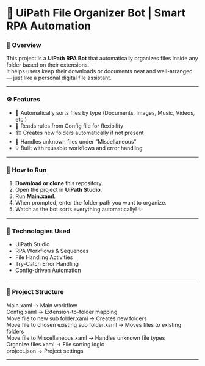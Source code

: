 # 🤖 UiPath File Organizer Bot | Smart RPA Automation  

### 📘 Overview
This project is a **UiPath RPA Bot** that automatically organizes files inside any folder based on their extensions.  
It helps users keep their downloads or documents neat and well-arranged — just like a personal digital file assistant.  

---

### ⚙️ Features
- 📂 Automatically sorts files by type (Documents, Images, Music, Videos, etc.)  
- 🧠 Reads rules from Config file for flexibility  
- 🏗️ Creates new folders automatically if not present  
- 🧾 Handles unknown files under "Miscellaneous"  
- 💡 Built with reusable workflows and error handling  

---

### 🚀 How to Run
1. **Download or clone** this repository.  
2. Open the project in **UiPath Studio**.  
3. Run **Main.xaml**.  
4. When prompted, enter the folder path you want to organize.  
5. Watch as the bot sorts everything automatically! ✨  

---

### 🧠 Technologies Used
- UiPath Studio  
- RPA Workflows & Sequences  
- File Handling Activities  
- Try-Catch Error Handling  
- Config-driven Automation  

---

### 📄 Project Structure
Main.xaml → Main workflow  
Config.xaml → Extension-to-folder mapping  
Move file to new sub folder.xaml → Creates new folders  
Move file to chosen existing sub folder.xaml → Moves files to existing folders  
Move file to Miscellaneous.xaml → Handles unknown file types  
Organize files.xaml → File sorting logic  
project.json → Project settings  

---

